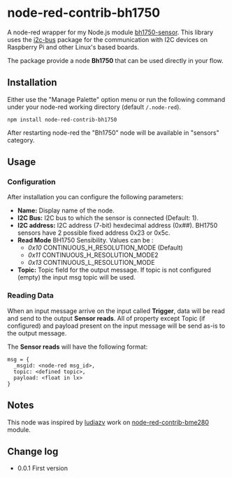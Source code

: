 # node-red-contrib-bh1750

A node-red wrapper for my Node.js module [bh1750-sensor](https://www.npmjs.com/package/bh1750-sensor). This library uses the [i2c-bus](https://github.com/fivdi/i2c-bus) package for the communication with I2C devices on Raspberry Pi and other Linux's based boards.

The package provide a node __Bh1750__ that can be used directly in your flow.


## Installation

Either use the "Manage Palette" option menu or run the following command under your node-red working directory (default ``/.node-red``).

``
npm install node-red-contrib-bh1750
``

After restarting node-red the "Bh1750" node will be available in "sensors" category.

## Usage

### Configuration
After installation you can configure the following parameters:

* __Name:__ Display name of the node.
* __I2C Bus:__ I2C bus to which the sensor is connected (Default: 1).
* __I2C address:__ I2C address (7-bit) hexdecimal address (0x##). BH1750 sensors have 2 possible fixed address 0x23 or 0x5c.
* __Read Mode__ BH1750 Sensibility. Values can be :
  * _0x10_ CONTINUOUS_H_RESOLUTION_MODE (Default)
  * _0x11_ CONTINUOUS_H_RESOLUTION_MODE2
  * _0x13_ CONTINUOUS_L_RESOLUTION_MODE
* __Topic:__ Topic field for the output message. If topic is not configured (empty) the input msg topic will be used.

### Reading Data
When an input message arrive on the input called __Trigger__, data will be read and send to the output __Sensor reads__.
All of property except Topic (if configured) and payload present on the input message will be send as-is to the output message.

The __Sensor reads__ will have the following format:

```
msg = {
  _msgid: <node-red msg_id>,
  topic: <defined topic>,
  payload: <float in lx>
}
```

## Notes

This node was inspired by [ludiazv](https://github.com/ludiazv) work on [node-red-contrib-bme280](https://github.com/ludiazv/node-red-contrib-bme280) module.


## Change log

* 0.0.1 First version